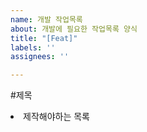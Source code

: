```yaml
---
name: 개발 작업목록
about: 개발에 필요한 작업목록 양식
title: "[Feat]"
labels: ''
assignees: ''

---
```


#제목
<li>제작해야하는 목록
